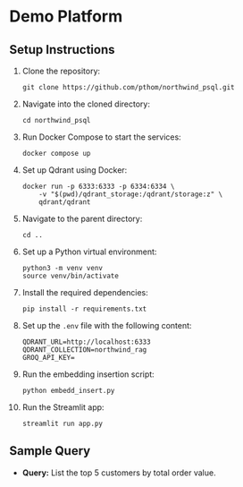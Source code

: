 # Demo Platform

## Setup Instructions

1. Clone the repository:
   ```
   git clone https://github.com/pthom/northwind_psql.git
   ```

2. Navigate into the cloned directory:
   ```
   cd northwind_psql
   ```

3. Run Docker Compose to start the services:
   ```
   docker compose up
   ```

4. Set up Qdrant using Docker:
   ```
   docker run -p 6333:6333 -p 6334:6334 \
       -v "$(pwd)/qdrant_storage:/qdrant/storage:z" \
       qdrant/qdrant
   ```

5. Navigate to the parent directory:
   ```
   cd ..
   ```

6. Set up a Python virtual environment:
   ```
   python3 -m venv venv
   source venv/bin/activate
   ```

7. Install the required dependencies:
   ```
   pip install -r requirements.txt
   ```

8. Set up the `.env` file with the following content:
   ```
   QDRANT_URL=http://localhost:6333
   QDRANT_COLLECTION=northwind_rag
   GROQ_API_KEY=
   ```

9. Run the embedding insertion script:
   ```
   python embedd_insert.py
   ```

10. Run the Streamlit app:
    ```
    streamlit run app.py
    ```

## Sample Query

- **Query:** List the top 5 customers by total order value.
